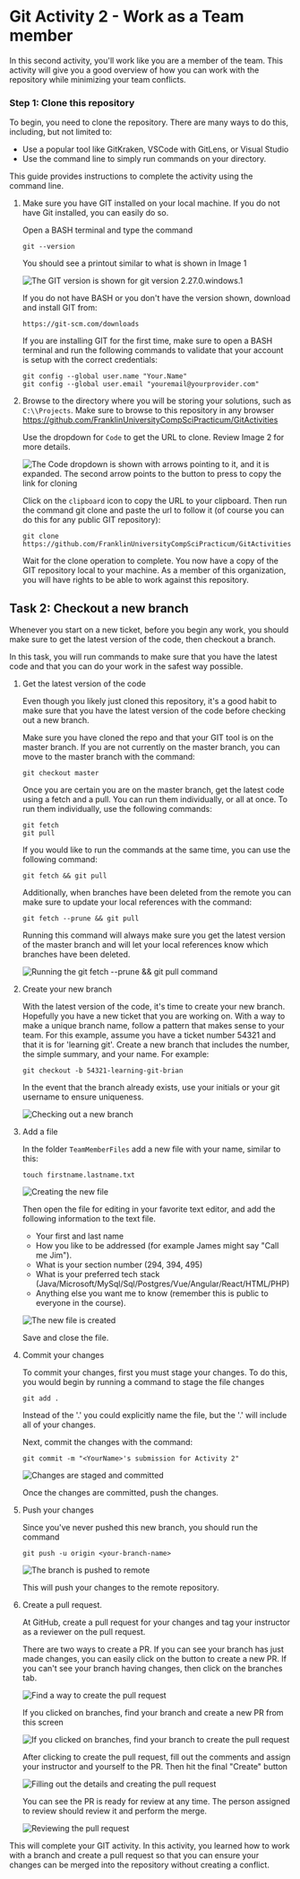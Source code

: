 # Git Activity 2 - Work as a Team member #
In this second activity, you'll work like you are a member of the team.  This activity will give you a good overview of how you can work with the repository while minimizing your team conflicts.

### Step 1: Clone this repository ###
To begin, you need to clone the repository.  There are many ways to do this, including, but not limited to:
*   Use a popular tool like GitKraken, VSCode with GitLens, or Visual Studio
*   Use the command line to simply run commands on your directory.

This guide provides instructions to complete the activity using the command line.

1. Make sure you have GIT installed on your local machine.  If you do not have Git installed, you can easily do so.

    Open a BASH terminal and type the command  

    ```
    git --version
    ```  

    You should see a printout similar to what is shown in Image 1   

    ![The GIT version is shown for git version 2.27.0.windows.1](images/Activity1/Image0001.png)

    If you do not have BASH or you don't have the version shown, download and install GIT from: 

    ```  
    https://git-scm.com/downloads
    ```  
    If you are installing GIT for the first time, make sure to open a BASH terminal and run the following commands to validate that your account is setup with the correct credentials:  

    ```  
    git config --global user.name "Your.Name"
    git config --global user.email "youremail@yourprovider.com"
    ```  

2. Browse to the directory where you will be storing your solutions, such as `C:\\Projects`.  Make sure to browse to this repository in any browser https://github.com/FranklinUniversityCompSciPracticum/GitActivities  

    Use the dropdown for `Code` to get the URL to clone.  Review Image 2 for more details.  

    ![The Code dropdown is shown with arrows pointing to it, and it is expanded. The second arrow points to the button to press to copy the link for cloning](images/Activity1/Image0002.png)

    Click on the `clipboard` icon to copy the URL to your clipboard.  Then run the command git clone and paste the url to follow it (of course you can do this for any public GIT repository):  

    ```   
    git clone https://github.com/FranklinUniversityCompSciPracticum/GitActivities 
    ```  

    Wait for the clone operation to complete.  You now have a copy of the GIT repository local to your machine.  As a member of this organization, you will have rights to be able to work against this repository.  


## Task 2: Checkout a new branch ##
Whenever you start on a new ticket, before you begin any work, you should make sure to get the latest version of the code, then checkout a branch.

In this task, you will run commands to make sure that you have the latest code and that you can do your work in the safest way possible.

1. Get the latest version of the code

    Even though you likely just cloned this repository, it's a good habit to make sure that you have the latest version of the code before checking out a new branch.

    Make sure you have cloned the repo and that your GIT tool is on the master branch.  If you are not currently on the master branch, you can move to the master branch with the command: 

    ```
    git checkout master
    ```  

    Once you are certain you are on the master branch, get the latest code using a fetch and a pull.  You can run them individually, or all at once.  To run them individually, use the following commands:  

    ```  
    git fetch
    git pull
    ```  

    If you would like to run the commands at the same time, you can use the following command: 

    ```  
    git fetch && git pull
    ```  

    Additionally, when branches have been deleted from the remote you can make sure to update your local references with the command: 

    ```
    git fetch --prune && git pull
    ```  
    Running this command will always make sure you get the latest version of the master branch and will let your local references know which branches have been deleted.

    ![Running the git fetch --prune && git pull command](images/Activity2/Image0201.png)


2. Create your new branch  

    With the latest version of the code, it's time to create your new branch.  Hopefully you have a new ticket that you are working on.  With a way to make a unique branch name, follow a pattern that makes sense to your team.  For this example, assume you have a ticket number 54321 and that it is for 'learning git'.  Create a new branch that includes the number, the simple summary, and your name.  For example:

    ```
    git checkout -b 54321-learning-git-brian
    ```

    In the event that the branch already exists, use your initials or your git username to ensure uniqueness.

    ![Checking out a new branch](images/Activity2/Image0202.png)

3. Add a file

    In the folder `TeamMemberFiles` add a new file with your name, similar to this: 

    ```
    touch firstname.lastname.txt
    ```

    ![Creating the new file](images/Activity2/Image0203.png)

    Then open the file for editing in your favorite text editor, and add the following information to the text file.

    * Your first and last name
    * How you like to be addressed (for example James might say "Call me Jim").
    * What is your section number (294, 394, 495)  
    * What is your preferred tech stack (Java/Microsoft/MySql/Sql/Postgres/Vue/Angular/React/HTML/PHP)
    * Anything else you want me to know (remember this is public to everyone in the course).

    ![The new file is created](images/Activity2/Image0204.png)

    Save and close the file.

4. Commit your changes

    To commit your changes, first you must stage your changes.  To do this, you would begin by running a command to stage the file changes

    ```
    git add .
    ```  

    Instead of the '.' you could explicitly name the file, but the '.' will include all of your changes.

    Next, commit the changes with the command:

    ```
    git commit -m "<YourName>'s submission for Activity 2"
    ```  
    ![Changes are staged and committed](images/Activity2/Image0205.png)

    Once the changes are committed, push the changes.

5. Push your changes

    Since you've never pushed this new branch, you should run the command

    ```
    git push -u origin <your-branch-name>
    ```
    ![The branch is pushed to remote](images/Activity2/Image0206.png)

    This will push your changes to the remote repository.

6. Create a pull request.

    At GitHub, create a pull request for your changes and tag your instructor as a reviewer on the pull request.

    There are two ways to create a PR.  If you can see your branch has just made changes, you can easily click on the button to create a new PR.  If you can't see your branch having changes, then click on the branches tab. 

    ![Find a way to create the pull request](images/Activity2/Image0207.png)

    If you clicked on branches, find your branch and create a new PR from this screen

    ![If you clicked on branches, find your branch to create the pull request](images/Activity2/Image0208.png)

    After clicking to create the pull request, fill out the comments and assign your instructor and yourself to the PR.  Then hit the final "Create" button

    ![Filling out the details and creating the pull request](images/Activity2/Image0209.png)

    You can see the PR is ready for review at any time.  The person assigned to review should review it and perform the merge.

    ![Reviewing the pull request](images/Activity2/Image0210.png)
    
This will complete your GIT activity.  In this activity, you learned how to work with a branch and create a pull request so that you can ensure your changes can be merged into the repository without creating a conflict.  